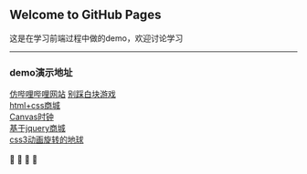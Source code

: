 ## Welcome to GitHub Pages
这是在学习前端过程中做的demo，欢迎讨论学习

---------
### demo演示地址
[仿哔哩哔哩网站](http://www.kiros.club/WebProject/bilibili/index.html)
[别踩白块游戏](http://www.kiros.club/WebProject/whiteBlockGame/index.html)  
[html+css商城](http://www.kiros.club/WebProject/shop/login.html)  
[Canvas时钟](http://www.kiros.club/WebProject/clock/index.html)  
[基于jquery商城](http://www.kiros.club/WebProject/jqueryShop/index.html)</br>
[css3动画旋转的地球](http://www.kiros.club/WebProject/rotativeEarth/index.html)
</br>
</br>
:dog:
:school:
:heartbeat:
:milky_way:
